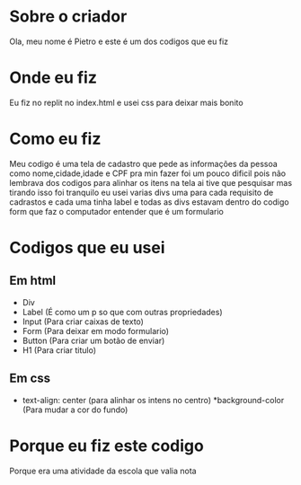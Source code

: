 # Sobre o criador 
Ola, meu nome é Pietro e este é um dos codigos que eu fiz

# Onde eu fiz 
Eu fiz no replit no index.html e usei css para deixar mais bonito

# Como eu fiz
Meu codigo é uma tela de cadastro que pede as informações da pessoa como nome,cidade,idade e CPF pra min fazer foi um pouco dificil pois não lembrava dos codigos para alinhar os itens na tela ai tive que pesquisar mas tirando isso foi tranquilo eu usei varias divs uma para cada requisito de cadrastos e cada uma tinha label e todas as divs estavam dentro do codigo form que faz o computador entender que é um formulario 
            
# Codigos que eu usei

## Em html
* Div
* Label (É como um p so que com outras propriedades)
* Input (Para criar caixas de texto)
* Form (Para deixar em modo formulario)
* Button (Para criar um botão de enviar)
* H1 (Para criar titulo)

## Em css
* text-align: center (para alinhar os intens no centro)
*background-color (Para mudar a cor do fundo)

# Porque eu fiz este codigo
Porque era uma atividade da escola que valia nota
